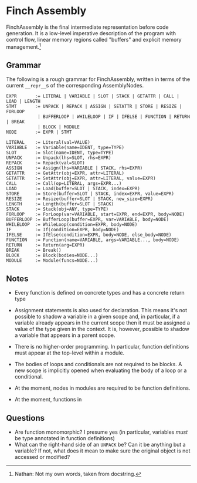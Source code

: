 # Finch Assembly

FinchAssembly is the final intermediate representation before code generation.
It is a low-level imperative description of the program with control flow, linear memory regions called "buffers" and explicit memory management.[^1]

## Grammar

The following is a rough grammar for FinchAssembly, written in terms of the current `__repr__`s of the corresponding AssemblyNodes.

```
EXPR       := LITERAL | VARIABLE | SLOT | STACK | GETATTR | CALL | LOAD | LENGTH
STMT       := UNPACK | REPACK | ASSIGN | SETATTR | STORE | RESIZE | FORLOOP
            | BUFFERLOOP | WHILELOOP | IF | IFELSE | FUNCTION | RETURN | BREAK
            | BLOCK | MODULE
NODE       := EXPR | STMT

LITERAL    := Literal(val=VALUE)
VARIABLE   := Variable(name=IDENT, type=TYPE)
SLOT       := Slot(name=IDENT, type=TYPE)
UNPACK     := Unpack(lhs=SLOT, rhs=EXPR)
REPACK     := Repack(val=SLOT)
ASSIGN     := Assign(lhs=VARIABLE | STACK, rhs=EXPR)
GETATTR    := GetAttr(obj=EXPR, attr=LITERAL)
SETATTR    := SetAttr(obj=EXPR, attr=LITERAL, value=EXPR)
CALL       := Call(op=LITERAL, args=EXPR...)
LOAD       := Load(buffer=SLOT | STACK, index=EXPR)
STORE      := Store(buffer=SLOT | STACK, index=EXPR, value=EXPR)
RESIZE     := Resize(buffer=SLOT | STACK, new_size=EXPR)
LENGTH     := Length(buffer=SLOT | STACK)
STACK      := Stack(obj=ANY, type=TYPE)
FORLOOP    := ForLoop(var=VARIABLE, start=EXPR, end=EXPR, body=NODE)
BUFFERLOOP := BufferLoop(buffer=EXPR, var=VARIABLE, body=NODE)
WHILELOOP  := WhileLoop(condition=EXPR, body=NODE)
IF         := If(condition=EXPR, body=NODE)
IFELSE     := IfElse(condition=EXPR, body=NODE, else_body=NODE)
FUNCTION   := Function(name=VARIABLE, args=VARIABLE..., body=NODE)
RETURN     := Return(arg=EXPR)
BREAK      := Break()
BLOCK      := Block(bodies=NODE...)
MODULE     := Module(funcs=NODE...)
```

## Notes

* Every function is defined on concrete types and has a concrete return type

* Assignment statements is also used for declaration.
  This means it's not possible to shadow a variable in a given scope and, in particular, if a variable already appears in the current scope then it must be assigned a value of the type given in the context.
  It is, however, possible to shadow a variable that appears in a parent scope.
* There is no higher-order programming.
  In particular, function definitions must appear at the top-level within a module.
* The bodies of loops and conditionals are not required to be blocks.
  A new scope is implicitly opened when evaluating the body of a loop or a conditional.
* At the moment, nodes in modules are required to be function definitions.
* At the moment, functions in

## Questions

* Are function monomorphic? I presume yes (in particular, variables *must* be type annotated in function definitions)
* What can the right-hand side of an `UNPACK` be? Can it be anything but a variable? If not, what does it mean to make sure the original object is not accessed or modified?

[^1]: Nathan: Not my own words, taken from docstring.
